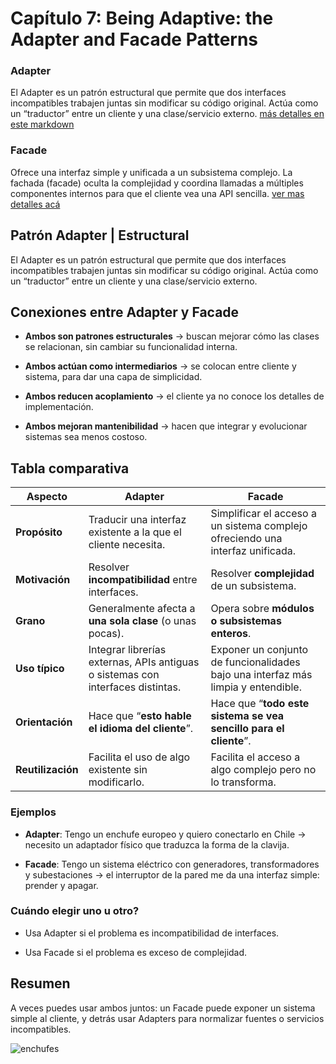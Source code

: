 # Capítulo 7: Being Adaptive: the Adapter and Facade Patterns

### Adapter

El Adapter es un patrón estructural que permite que dos interfaces incompatibles trabajen juntas sin modificar su código original. Actúa como un “traductor” entre un cliente y una clase/servicio externo. [más detalles en este markdown](Chapter7-adapter.MD)

### Facade

Ofrece una interfaz simple y unificada a un subsistema complejo. La fachada (facade) oculta la complejidad y coordina llamadas a múltiples componentes internos para que el cliente vea una API sencilla. [ver mas detalles acá](Chapter7-facade.MD)

## Patrón Adapter | Estructural

El Adapter es un patrón estructural que permite que dos interfaces incompatibles trabajen juntas sin modificar su código original. Actúa como un “traductor” entre un cliente y una clase/servicio externo.


## Conexiones entre Adapter y Facade

- **Ambos son patrones estructurales** → buscan mejorar cómo las clases se relacionan, sin cambiar su funcionalidad interna.

- **Ambos actúan como intermediarios** → se colocan entre cliente y sistema, para dar una capa de simplicidad.

- **Ambos reducen acoplamiento** → el cliente ya no conoce los detalles de implementación.

- **Ambos mejoran mantenibilidad** → hacen que integrar y evolucionar sistemas sea menos costoso.

## Tabla comparativa

| Aspecto           | Adapter                                                                         | Facade                                                                            |
| ----------------- | ------------------------------------------------------------------------------- | --------------------------------------------------------------------------------- |
| **Propósito**     | Traducir una interfaz existente a la que el cliente necesita.                   | Simplificar el acceso a un sistema complejo ofreciendo una interfaz unificada.    |
| **Motivación**    | Resolver **incompatibilidad** entre interfaces.                                 | Resolver **complejidad** de un subsistema.                                        |
| **Grano**         | Generalmente afecta a **una sola clase** (o unas pocas).                        | Opera sobre **módulos o subsistemas enteros**.                                    |
| **Uso típico**    | Integrar librerías externas, APIs antiguas o sistemas con interfaces distintas. | Exponer un conjunto de funcionalidades bajo una interfaz más limpia y entendible. |
| **Orientación**   | Hace que “**esto hable el idioma del cliente**”.                                | Hace que “**todo este sistema se vea sencillo para el cliente**”.                 |
| **Reutilización** | Facilita el uso de algo existente sin modificarlo.                              | Facilita el acceso a algo complejo pero no lo transforma.                         |


### Ejemplos

- **Adapter**: Tengo un enchufe europeo y quiero conectarlo en Chile → necesito un adaptador físico que traduzca la forma de la clavija.

- **Facade**: Tengo un sistema eléctrico con generadores, transformadores y subestaciones → el interruptor de la pared me da una interfaz simple: prender y apagar.

### Cuándo elegir uno u otro?

- Usa Adapter si el problema es incompatibilidad de interfaces.

- Usa Facade si el problema es exceso de complejidad.

## Resumen
A veces puedes usar ambos juntos: un Facade puede exponer un sistema simple al cliente, y detrás usar Adapters para normalizar fuentes o servicios incompatibles.

![enchufes](https://m.media-amazon.com/images/I/51FlM-7UNAL._AC_SL1100_.jpg)